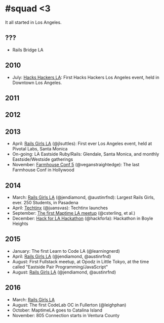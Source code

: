 # #squad <3

It all started in Los Angeles.

## ???
- Rails Bridge LA

## 2010
- July: [Hacks Hackers LA](https://www.meetup.com/ja-JP/HacksHackers-LA/events/13966466): First Hacks Hackers Los Angeles event, held in Downtown Los Angeles.

## 2011

## 2012

## 2013
- April: [Rails Girls LA](http://railsgirls.com/la_4-2013) (@jlsuttles): First ever Los Angeles event, held at Pivotal Labs, Santa Monica
- On-going: LA Eastside Ruby/Rails: Glendale, Santa Monica, and monthly Eastside/Westside gatherings
- November: [Farmhouse Conf 5](http://farmhouse.co/conf/5) (@veganstraightedge): The last Farmhouse Conf in Hollywood

## 2014
- March: [Rails Girls LA](http://railsgirls.com/la_3-2014) (@jendiamond, @austinrfnd): Largest Rails Girls, ever. 250 Students, in Pasadena
- April: [Techtinx](http://www.techtinx.com/) (@juansvas): Techtinx launches
- September: [The first Maptime LA meetup](https://www.meetup.com/ja-JP/MaptimeLA/events/204145932/) (@csterling, et al.)
- December: [Hack for LA Hackathon](https://hackforladec2013.devpost.com/submissions) (@hackforla): Hackathon in Boyle Heights

## 2015
- January: The first Learn to Code LA (@learningnerd)
- April: [Rails Girls LA](http://railsgirls.com/la_4-2015) (@jendiamond, @austinrfnd)
- August: First Fullstack meetup, at Opodz in Little Tokyo, at the time called "Eastside Pair Programming/JavaScript"
- August: [Rails Girls LA](http://railsgirls.com/la_8-2015) (@jendiamond, @austinrfnd)

## 2016
- March: [Rails Girls LA](http://railsgirls.com/la_3-2016)
- August: The first CodeLab OC in Fullerton (@leighphan)
- October: MaptimeLA goes to Catalina Island
- November: 805 Connection starts in Ventura County
